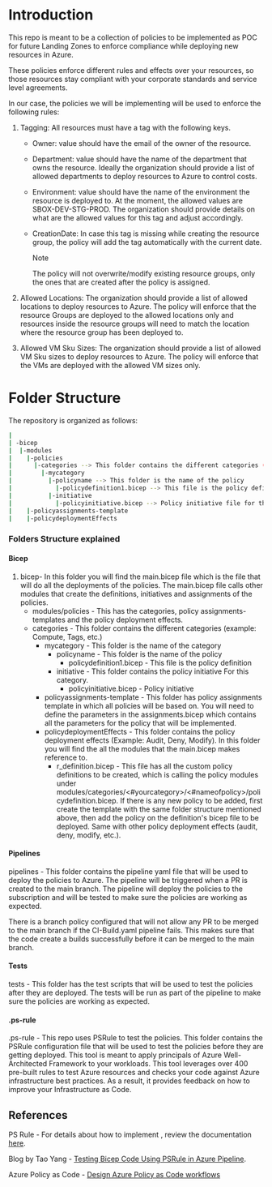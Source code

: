 # Introduction

This repo is meant to be a collection of policies to be implemented as POC for future Landing Zones to enforce compliance while deploying new resources in Azure.

These policies enforce different rules and effects over your resources, so those resources stay compliant with your corporate standards and service level agreements.

In our case, the policies we will be implementing will be used to enforce the following rules:

1. Tagging: All resources must have a tag with the following keys.

   - Owner: value should have the email of the owner of the resource.
   - Department: value should have the name of the department that owns the resource. Ideally the organization should provide a list of allowed departments to deploy resources to Azure to control costs.
   - Environment: value should have the name of the environment the resource is deployed to. At the moment, the allowed values are SBOX-DEV-STG-PROD. The organization should provide details on what are the allowed values for this tag and adjust accordingly.
   - CreationDate: In case this tag is missing while creating the resource group, the policy will add the tag automatically with the current date.

     > [!NOTE]
     > The policy will not overwrite/modify existing resource groups, only the ones that are created after the policy is assigned.

2. Allowed Locations: The organization should provide a list of allowed locations to deploy resources to Azure. The policy will enforce that the resource Groups are deployed to the allowed locations only and resources inside the resource groups will need to match the location where the resource group has been deployed to.
3. Allowed VM Sku Sizes: The organization should provide a list of allowed VM Sku sizes to deploy resources to Azure. The policy will enforce that the VMs are deployed with the allowed VM sizes only.

# Folder Structure

The repository is organized as follows:

```sh
|
| -bicep
|  |-modules
|    |-policies
|      |-categories --> This folder contains the different categories (example: Compute, Tags, etc.)
|        |-mycategory
|          |-policyname --> This folder is the name of the policy
|            |-policydefinition1.bicep --> This file is the policy definition
|          |-initiative
|            |-policyinitiative.bicep --> Policy initiative file for this category
|    |-policyassignments-template
|    |-policydeploymentEffects
```

### Folders Structure explained

#### Bicep

1. bicep- In this folder you will find the main.bicep file which is the file that will do all the deployments of the policies. The main.bicep file calls other modules that create the definitions, initiatives and assignments of the policies.
   - modules/policies - This has the categories, policy assignments-templates and the policy deployment effects.
   - categories - This folder contains the different categories (example: Compute, Tags, etc.)
     - mycategory - This folder is the name of the category
       - policyname - This folder is the name of the policy
         - policydefinition1.bicep - This file is the policy definition
       - initiative - This folder contains the policy initiative For this category.
         - policyinitiative.bicep - Policy initiative
     - policyassignments-template - This folder has policy assignments template in which all policies will be based on. You will need to define the parameters in the assignments.bicep which contains all the parameters for the policy that will be implemented.
     - policydeploymentEffects - This folder contains the policy deployment effects (Example: Audit, Deny, Modify). In this folder you will find the all the modules that the main.bicep makes reference to.
       - r_definition.bicep - This file has all the custom policy definitions to be created, which is calling the policy modules under modules/categories/<#yourcategory>/<#nameofpolicy>/policydefinition.bicep. If there is any new policy to be added, first create the template with the same folder structure mentioned above, then add the policy on the definition's bicep file to be deployed. Same with other policy deployment effects (audit, deny, modify, etc.).

#### Pipelines

pipelines - This folder contains the pipeline yaml file that will be used to deploy the policies to Azure. The pipeline will be triggered when a PR is created to the main branch. The pipeline will deploy the policies to the subscription and will be tested to make sure the policies are working as expected.

There is a branch policy configured that will not allow any PR to be merged to the main branch if the CI-Build.yaml pipeline fails. This makes sure that the code create a builds successfully before it can be merged to the main branch.

#### Tests

tests - This folder has the test scripts that will be used to test the policies after they are deployed. The tests will be run as part of the pipeline to make sure the policies are working as expected.

#### .ps-rule

.ps-rule - This repo uses PSRule to test the policies. This folder contains the PSRule configuration file that will be used to test the policies before they are getting deployed. This tool is meant to apply principals of Azure Well-Architected Framework to your workloads. This tool leverages over 400 pre-built rules to test Azure resources and checks your code against Azure infrastructure best practices. As a result, it provides feedback on how to improve your Infrastructure as Code.

## References

PS Rule - For details about how to implement , review the documentation [here](https://azure.github.io/PSRule.Rules.Azure/).

Blog by Tao Yang - [Testing Bicep Code Using PSRule in Azure Pipeline](https://blog.tyang.org/2022/03/20/azure-pipeline-psrule-bicep-test).

Azure Policy as Code - [Design Azure Policy as Code workflows](https://learn.microsoft.com/en-us/azure/governance/policy/concepts/policy-as-code)
